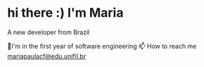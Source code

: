 # hi there :) I'm Maria
A new developer from Brazil

🌱I'm in the first year of software engineering
📫 How to reach me mariapaulacf@edu.unifil.br
